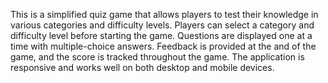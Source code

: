 This is a simplified quiz game that allows players to test their knowledge in various categories and difficulty levels. Players can select a category and difficulty level before starting the game. Questions are displayed one at a time with multiple-choice answers. Feedback is provided at the and of the game, and the score is tracked throughout the game. The application is responsive and works well on both desktop and mobile devices.

